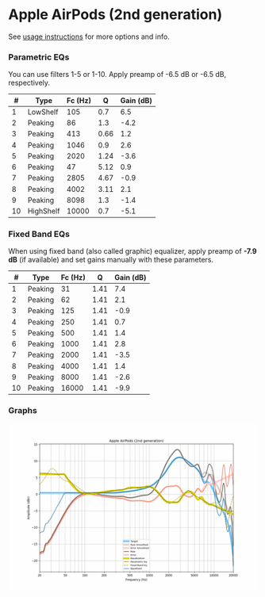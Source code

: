 # Apple AirPods (2nd generation)
See [usage instructions](https://github.com/jaakkopasanen/AutoEq#usage) for more options and info.

### Parametric EQs
You can use filters 1-5 or 1-10. Apply preamp of -6.5 dB or -6.5 dB, respectively.

|   # | Type      |   Fc (Hz) |    Q |   Gain (dB) |
|-----|-----------|-----------|------|-------------|
|   1 | LowShelf  |       105 | 0.7  |         6.5 |
|   2 | Peaking   |        86 | 1.3  |        -4.2 |
|   3 | Peaking   |       413 | 0.66 |         1.2 |
|   4 | Peaking   |      1046 | 0.9  |         2.6 |
|   5 | Peaking   |      2020 | 1.24 |        -3.6 |
|   6 | Peaking   |        47 | 5.12 |         0.9 |
|   7 | Peaking   |      2805 | 4.67 |        -0.9 |
|   8 | Peaking   |      4002 | 3.11 |         2.1 |
|   9 | Peaking   |      8098 | 1.3  |        -1.4 |
|  10 | HighShelf |     10000 | 0.7  |        -5.1 |

### Fixed Band EQs
When using fixed band (also called graphic) equalizer, apply preamp of **-7.9 dB** (if available) and set gains manually with these parameters.

|   # | Type    |   Fc (Hz) |    Q |   Gain (dB) |
|-----|---------|-----------|------|-------------|
|   1 | Peaking |        31 | 1.41 |         7.4 |
|   2 | Peaking |        62 | 1.41 |         2.1 |
|   3 | Peaking |       125 | 1.41 |        -0.9 |
|   4 | Peaking |       250 | 1.41 |         0.7 |
|   5 | Peaking |       500 | 1.41 |         1.4 |
|   6 | Peaking |      1000 | 1.41 |         2.8 |
|   7 | Peaking |      2000 | 1.41 |        -3.5 |
|   8 | Peaking |      4000 | 1.41 |         1.4 |
|   9 | Peaking |      8000 | 1.41 |        -2.6 |
|  10 | Peaking |     16000 | 1.41 |        -9.9 |

### Graphs
![](./Apple%20AirPods%20(2nd%20generation).png)
